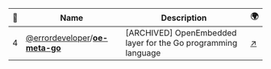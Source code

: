 |:star2: | Name | Description | 🌍|
|---|---|---|---|
|4|[@errordeveloper](https://github.com/errordeveloper)/[**oe-meta-go**](https://github.com/errordeveloper/oe-meta-go)|[ARCHIVED] OpenEmbedded layer for the Go programming language|[:arrow_upper_right:](https://github.com/mem/oe-meta-go)|


